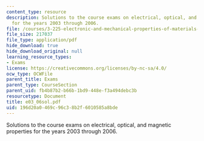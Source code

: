 ```yaml
---
content_type: resource
description: Solutions to the course exams on electrical, optical, and magnetic properties
  for the years 2003 through 2006.
file: /courses/3-225-electronic-and-mechanical-properties-of-materials-fall-2007/196d20a0469c96c38b2f6010585a8bde_e03_06sol.pdf
file_size: 217037
file_type: application/pdf
hide_download: true
hide_download_original: null
learning_resource_types:
- Exams
license: https://creativecommons.org/licenses/by-nc-sa/4.0/
ocw_type: OCWFile
parent_title: Exams
parent_type: CourseSection
parent_uid: fb4b87b2-b66b-1bd9-448e-f3a494debc3b
resourcetype: Document
title: e03_06sol.pdf
uid: 196d20a0-469c-96c3-8b2f-6010585a8bde
---
```

Solutions to the course exams on electrical, optical, and magnetic properties for the years 2003 through 2006.